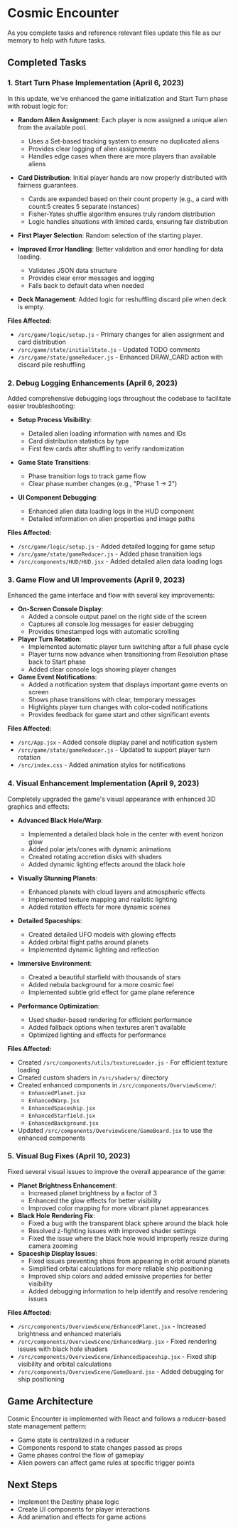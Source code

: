 # Cosmic Encounter

As you complete tasks and reference relevant files update this file as our memory to help with future tasks.

## Completed Tasks

### 1. Start Turn Phase Implementation (April 6, 2023)

In this update, we've enhanced the game initialization and Start Turn phase with robust logic for:

- **Random Alien Assignment**: Each player is now assigned a unique alien from the available pool.

  - Uses a Set-based tracking system to ensure no duplicated aliens
  - Provides clear logging of alien assignments
  - Handles edge cases when there are more players than available aliens

- **Card Distribution**: Initial player hands are now properly distributed with fairness guarantees.

  - Cards are expanded based on their count property (e.g., a card with count:5 creates 5 separate instances)
  - Fisher-Yates shuffle algorithm ensures truly random distribution
  - Logic handles situations with limited cards, ensuring fair distribution

- **First Player Selection**: Random selection of the starting player.

- **Improved Error Handling**: Better validation and error handling for data loading.
  - Validates JSON data structure
  - Provides clear error messages and logging
  - Falls back to default data when needed
- **Deck Management**: Added logic for reshuffling discard pile when deck is empty.

**Files Affected:**

- `/src/game/logic/setup.js` - Primary changes for alien assignment and card distribution
- `/src/game/state/initialState.js` - Updated TODO comments
- `/src/game/state/gameReducer.js` - Enhanced DRAW_CARD action with discard pile reshuffling

### 2. Debug Logging Enhancements (April 6, 2023)

Added comprehensive debugging logs throughout the codebase to facilitate easier troubleshooting:

- **Setup Process Visibility**:

  - Detailed alien loading information with names and IDs
  - Card distribution statistics by type
  - First few cards after shuffling to verify randomization

- **Game State Transitions**:

  - Phase transition logs to track game flow
  - Clear phase number changes (e.g., "Phase 1 → 2")

- **UI Component Debugging**:
  - Enhanced alien data loading logs in the HUD component
  - Detailed information on alien properties and image paths

**Files Affected:**

- `/src/game/logic/setup.js` - Added detailed logging for game setup
- `/src/game/state/gameReducer.js` - Added phase transition logs
- `/src/components/HUD/HUD.jsx` - Added detailed alien data loading logs

### 3. Game Flow and UI Improvements (April 9, 2023)

Enhanced the game interface and flow with several key improvements:

- **On-Screen Console Display**:
  - Added a console output panel on the right side of the screen
  - Captures all console.log messages for easier debugging
  - Provides timestamped logs with automatic scrolling
- **Player Turn Rotation**:
  - Implemented automatic player turn switching after a full phase cycle
  - Player turns now advance when transitioning from Resolution phase back to Start phase
  - Added clear console logs showing player changes
- **Game Event Notifications**:
  - Added a notification system that displays important game events on screen
  - Shows phase transitions with clear, temporary messages
  - Highlights player turn changes with color-coded notifications
  - Provides feedback for game start and other significant events

**Files Affected:**

- `/src/App.jsx` - Added console display panel and notification system
- `/src/game/state/gameReducer.js` - Updated to support player turn rotation
- `/src/index.css` - Added animation styles for notifications

### 4. Visual Enhancement Implementation (April 9, 2023)

Completely upgraded the game's visual appearance with enhanced 3D graphics and effects:

- **Advanced Black Hole/Warp**:

  - Implemented a detailed black hole in the center with event horizon glow
  - Added polar jets/cones with dynamic animations
  - Created rotating accretion disks with shaders
  - Added dynamic lighting effects around the black hole

- **Visually Stunning Planets**:

  - Enhanced planets with cloud layers and atmospheric effects
  - Implemented texture mapping and realistic lighting
  - Added rotation effects for more dynamic scenes

- **Detailed Spaceships**:

  - Created detailed UFO models with glowing effects
  - Added orbital flight paths around planets
  - Implemented dynamic lighting and reflection

- **Immersive Environment**:

  - Created a beautiful starfield with thousands of stars
  - Added nebula background for a more cosmic feel
  - Implemented subtle grid effect for game plane reference

- **Performance Optimization**:
  - Used shader-based rendering for efficient performance
  - Added fallback options when textures aren't available
  - Optimized lighting and effects for performance

**Files Affected:**

- Created `/src/components/utils/textureLoader.js` - For efficient texture loading
- Created custom shaders in `/src/shaders/` directory
- Created enhanced components in `/src/components/OverviewScene/`:
  - `EnhancedPlanet.jsx`
  - `EnhancedWarp.jsx`
  - `EnhancedSpaceship.jsx`
  - `EnhancedStarfield.jsx`
  - `EnhancedBackground.jsx`
- Updated `/src/components/OverviewScene/GameBoard.jsx` to use the enhanced components

### 5. Visual Bug Fixes (April 10, 2023)

Fixed several visual issues to improve the overall appearance of the game:

- **Planet Brightness Enhancement**:
  - Increased planet brightness by a factor of 3
  - Enhanced the glow effects for better visibility
  - Improved color mapping for more vibrant planet appearances
- **Black Hole Rendering Fix**:
  - Fixed a bug with the transparent black sphere around the black hole
  - Resolved z-fighting issues with improved shader settings
  - Fixed the issue where the black hole would improperly resize during camera zooming
- **Spaceship Display Issues**:
  - Fixed issues preventing ships from appearing in orbit around planets
  - Simplified orbital calculations for more reliable ship positioning
  - Improved ship colors and added emissive properties for better visibility
  - Added debugging information to help identify and resolve rendering issues

**Files Affected:**

- `/src/components/OverviewScene/EnhancedPlanet.jsx` - Increased brightness and enhanced materials
- `/src/components/OverviewScene/EnhancedWarp.jsx` - Fixed rendering issues with black hole shaders
- `/src/components/OverviewScene/EnhancedSpaceship.jsx` - Fixed ship visibility and orbital calculations
- `/src/components/OverviewScene/GameBoard.jsx` - Added debugging for ship positioning

## Game Architecture

Cosmic Encounter is implemented with React and follows a reducer-based state management pattern:

- Game state is centralized in a reducer
- Components respond to state changes passed as props
- Game phases control the flow of gameplay
- Alien powers can affect game rules at specific trigger points

## Next Steps

- Implement the Destiny phase logic
- Create UI components for player interactions
- Add animation and effects for game actions
